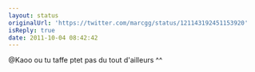 ```yaml
---
layout: status
originalUrl: 'https://twitter.com/marcgg/status/121143192451153920'
isReply: true
date: 2011-10-04 08:42:42
---
```


@Kaoo ou tu taffe ptet pas du tout d'ailleurs ^^
